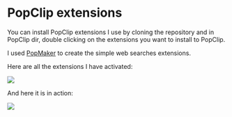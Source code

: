 # PopClip extensions

You can install PopClip extensions I use by cloning the repository and in PopClip dir, double clicking on the extensions you want to install to PopClip.

I used [PopMaker](http://brettterpstra.com/2014/05/12/popmaker-popclip-extension-generator/) to create the simple web searches extensions.

Here are all the extensions I have activated:

![](https://i.imgur.com/3x35mIC.png)

And here it is in action:

![](https://i.imgur.com/27khhEM.png)
